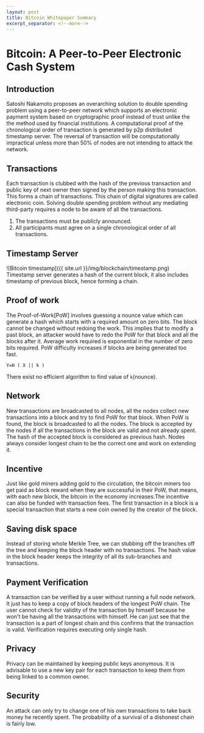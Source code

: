```yaml
---
layout: post
title: Bitcoin Whitepaper Summary
excerpt_separator: <!--more-->
---
```


# Bitcoin: A Peer-to-Peer Electronic Cash System 


## Introduction

Satoshi Nakamoto proposes an overarching solution to double spending problem using a peer-to-peer network which supports an electronic payment system based on cryptographic proof instead of trust unlike the the method used by financial institutions.
A computational proof of the chronological order of transaction is generated by p2p distributed timestamp server. The reversal of transaction will be computationally impractical unless more than 50% of nodes are not intending to attack the network.

<!--more-->

## Transactions

Each transaction is clubbed with the hash of the previous transaction and public key of next owner then signed by the person making this transaction. This forms a chain of transactions. This chain of digital signatures are called electronic coin.
Solving double spending problem without any mediating third-party requires a node to be aware of all the transactions.

1. The transactions must be publicly announced.
2. All participants must agree on a single chronological order of all transactions. 

## Timestamp Server

![Bitcoin timestamp]({{ site.url }}/img/blockchain/timestamp.png)
Timestamp server generates a hash of the current block, it also includes timestamp of previous block, hence forming a chain.

## Proof of work

The Proof-of-Work[PoW] involves guessing a nounce value which can generate a hash which starts with a required amount on zero bits. The block cannot be changed without redoing the work. This implies that to modify a past block, an attacker would have to redo the PoW for that block and all the blocks after it. Average work required is exponential in the number of zero bits required. PoW difficulty increases if blocks are being generated too fast.

`Y=H ( X || k )`

There exist no efficient algorithm to find value of `k`(nounce).

## Network

New transactions are broadcasted to all nodes, all the nodes collect new transactions into a block and try to find PoW for that block. When PoW is found, the block is broadcasted to all the nodes. The block is accepted by the nodes if all the transactions in the block are valid and not already spent. The hash of the accepted block is considered as previous hash.
Nodes always consider longest chain to be the correct one and work on extending it.

## Incentive

Just like gold miners adding gold to the circulation, the bitcoin miners too get paid as block reward when they are successful in their PoW, that means, with each new block, the bitcoin in the economy increases.The incentive can also be funded with transaction fees.
The first transaction in a block is a special transaction that starts a new coin owned by the creator of the block.

## Saving disk space

Instead of storing whole Merkle Tree, we can stubbing off the branches off the tree and keeping the block header with no transactions. The hash value in the block header keeps the integrity of all its sub-branches and transactions. 

## Payment Verification

A transaction can be verified by a user without running a full node network. It just has to keep a copy of block headers of the longest PoW chain. The user cannot check for validity of the transaction by himself because he won't be having all the transactions with himself. He can just see that the transaction is a part of longest chain and this confirms that the transaction is valid. Verification requires executing only single hash.

## Privacy

Privacy can be maintained by keeping public keys anonymous. It is advisable to use a new key pair for each transaction to keep them from being linked to a common owner.

## Security

An attack can only try to change one of his own transactions to take back money he recently spent. The probability of a survival of a dishonest chain is fairly low.
